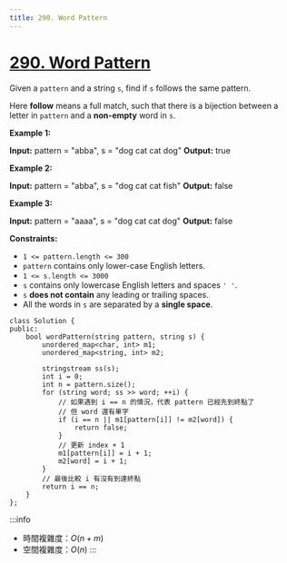 ```yaml
---
title: 290. Word Pattern
---
```


# [290\. Word Pattern](https://leetcode.com/problems/word-pattern/)

Given a `pattern` and a string `s`, find if `s` follows the same pattern.

Here **follow** means a full match, such that there is a bijection between a letter in `pattern` and a **non-empty** word in `s`.

**Example 1:**

**Input:** pattern = "abba", s = "dog cat cat dog"
**Output:** true

**Example 2:**

**Input:** pattern = "abba", s = "dog cat cat fish"
**Output:** false

**Example 3:**

**Input:** pattern = "aaaa", s = "dog cat cat dog"
**Output:** false

**Constraints:**

-   `1 <= pattern.length <= 300`
-   `pattern` contains only lower-case English letters.
-   `1 <= s.length <= 3000`
-   `s` contains only lowercase English letters and spaces `' '`.
-   `s` **does not contain** any leading or trailing spaces.
-   All the words in `s` are separated by a **single space**.

```cpp=
class Solution {
public:
    bool wordPattern(string pattern, string s) {
        unordered_map<char, int> m1;
        unordered_map<string, int> m2;

        stringstream ss(s);
        int i = 0;
        int n = pattern.size();
        for (string word; ss >> word; ++i) {
            // 如果遇到 i == n 的情況，代表 pattern 已經先到終點了
            // 但 word 還有單字
            if (i == n || m1[pattern[i]] != m2[word]) {
                return false;
            }
            // 更新 index + 1
            m1[pattern[i]] = i + 1;
            m2[word] = i + 1;
        }
        // 最後比較 i 有沒有到達終點
        return i == n;
    }
};
```

:::info
- 時間複雜度：$O(n + m)$
- 空間複雜度：$O(n)$
:::
